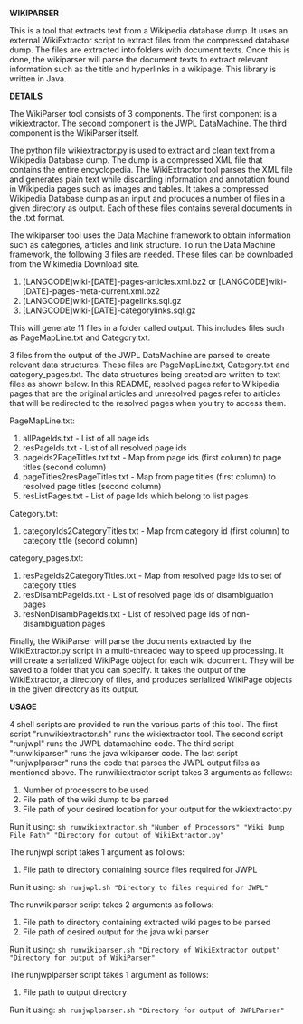 **WIKIPARSER**

This is a tool that extracts text from a Wikipedia database dump.  It uses an external WikiExtractor script to extract files from the compressed database dump.  The files are extracted into folders with document texts.  Once this is done, the wikiparser will parse the document texts to extract relevant information such as the title and hyperlinks in a wikipage.  This library is written in Java.

**DETAILS**

The WikiParser tool consists of 3 components.  The first component is a wikiextractor.  The second component is the JWPL DataMachine.  The third component is the WikiParser itself. 

The python file wikiextractor.py is used to extract and clean text from a Wikipedia Database dump.  The dump is a compressed XML file that contains the entire encyclopedia.  The WikiExtractor tool parses the XML file and generates plain text while discarding information and annotation found in Wikipedia pages such as images and tables.  It takes a compressed Wikipedia Database dump as an input and produces a number of files in a given directory as output.  Each of these files contains several documents in the .txt format. 

The wikiparser tool uses the Data Machine framework to obtain information such as categories, articles and link structure.  To run the Data Machine framework, the following 3 files are needed.  These files can be downloaded from the Wikimedia Download site.
1) [LANGCODE]wiki-[DATE]-pages-articles.xml.bz2 or [LANGCODE]wiki-[DATE]-pages-meta-current.xml.bz2
2) [LANGCODE]wiki-[DATE]-pagelinks.sql.gz
3) [LANGCODE]wiki-[DATE]-categorylinks.sql.gz

This will generate 11 files in a folder called output.  This includes files such as PageMapLine.txt and Category.txt.

3 files from the output of the JWPL DataMachine are parsed to create relevant data structures.  These files are PageMapLine.txt, Category.txt and category_pages.txt.  The data structures being created are written to text files as shown below.  In this README, resolved pages refer to Wikipedia pages that are the original articles and unresolved pages refer to articles that will be redirected to the resolved pages when you try to access them. 

PageMapLine.txt:

1) allPageIds.txt - List of all page ids
2) resPageIds.txt - List of all resolved page ids
3) pageIds2PageTitles.txt.txt - Map from page ids (first column) to page titles (second column)
4) pageTitles2resPageTitles.txt - Map from page titles (first column) to resolved page titles (second column)
5) resListPages.txt - List of page Ids which belong to list pages
    
Category.txt:

1) categoryIds2CategoryTitles.txt - Map from category id (first column) to category title (second column)

category_pages.txt:

1) resPageIds2CategoryTitles.txt - Map from resolved page ids to set of category titles
2) resDisambPageIds.txt - List of resolved page ids of disambiguation pages
3) resNonDisambPageIds.txt - List of resolved page ids of non-disambiguation pages

Finally, the WikiParser will parse the documents extracted by the WikiExtractor.py script in a multi-threaded way to speed up processing.  It will create a serialized WikiPage object for each wiki document.  They will be saved to a folder that you can specify.  It takes the output of the WikiExtractor, a directory of files, and produces serialized WikiPage objects in the given directory as its output.

**USAGE**

4 shell scripts are provided to run the various parts of this tool.  The first script "runwikiextractor.sh" runs the wikiextractor tool.  The second script "runjwpl" runs the JWPL datamachine code.  The third script "runwikiparser" runs the java wikiparser code.  The last script "runjwplparser" runs the code that parses the JWPL output files as mentioned above.
The runwikiextractor script takes 3 arguments as follows:

1) Number of processors to be used
2) File path of the wiki dump to be parsed
3) File path of your desired location for your output for the wikiextractor.py

Run it using:
    `sh runwikiextractor.sh "Number of Processors" "Wiki Dump File Path" "Directory for output of WikiExtractor.py"`

The runjwpl script takes 1 argument as follows:

1) File path to directory containing source files required for JWPL

Run it using:
    `sh runjwpl.sh "Directory to files required for JWPL"`

The runwikiparser script takes 2 arguments as follows:

1) File path to directory containing extracted wiki pages to be parsed
2) File path of desired output for the java wiki parser

Run it using:
    `sh runwikiparser.sh "Directory of WikiExtractor output" "Directory for output of WikiParser"`
    
The runjwplparser script takes 1 argument as follows:

1) File path to output directory

Run it using:
    `sh runjwplparser.sh "Directory for output of JWPLParser"`
